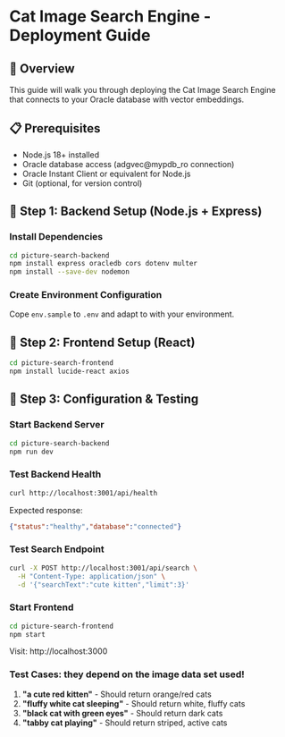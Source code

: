 # Cat Image Search Engine - Deployment Guide

## 🎯 Overview

This guide will walk you through deploying the Cat Image Search Engine that connects to your Oracle database with vector embeddings.

## 📋 Prerequisites

* Node.js 18+ installed
* Oracle database access (adgvec@mypdb_ro connection)
* Oracle Instant Client or equivalent for Node.js
* Git (optional, for version control)

## 🚀 Step 1: Backend Setup (Node.js + Express)

### Install Dependencies

```bash
cd picture-search-backend
npm install express oracledb cors dotenv multer
npm install --save-dev nodemon
```

###  Create Environment Configuration

Cope `env.sample` to `.env` and adapt to with your environment.

## 🎨 Step 2: Frontend Setup (React)

```bash
cd picture-search-frontend
npm install lucide-react axios
```

## 🔧 Step 3: Configuration & Testing

### Start Backend Server
```bash
cd picture-search-backend
npm run dev
```

### Test Backend Health
```bash
curl http://localhost:3001/api/health
```

Expected response:
```json
{"status":"healthy","database":"connected"}
```

### Test Search Endpoint
```bash
curl -X POST http://localhost:3001/api/search \
  -H "Content-Type: application/json" \
  -d '{"searchText":"cute kitten","limit":3}'
```

### Start Frontend
```bash
cd picture-search-frontend
npm start
```

Visit: http://localhost:3000

### Test Cases: they depend on the image data set used!
1. **"a cute red kitten"** - Should return orange/red cats
2. **"fluffy white cat sleeping"** - Should return white, fluffy cats
3. **"black cat with green eyes"** - Should return dark cats
4. **"tabby cat playing"** - Should return striped, active cats

